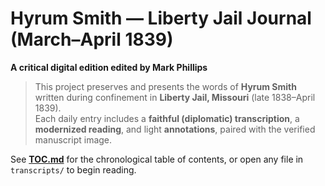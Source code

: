 # Hyrum Smith — Liberty Jail Journal (March–April 1839)
**A critical digital edition edited by Mark Phillips**

> This project preserves and presents the words of **Hyrum Smith** written during confinement in **Liberty Jail, Missouri** (late 1838–April 1839).  
> Each daily entry includes a **faithful (diplomatic) transcription**, a **modernized reading**, and light **annotations**, paired with the verified manuscript image.

See **[TOC.md](TOC.md)** for the chronological table of contents, or open any file in `transcripts/` to begin reading.
